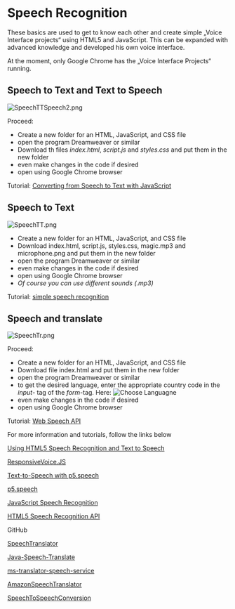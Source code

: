 # Speech Recognition 

These basics are used to get to know each other and create simple  „Voice Interface projects“ using HTML5 and JavaScript. This can be expanded with advanced knowledge and developed his own voice interface.

At the moment, only Google Chrome has the „Voice Interface Projects“ running.



## Speech to Text and Text to Speech


![SpeechTTSpeech2.png](/Users/administrator/Desktop/speech_recognition-with-html5-and-javascript/example-images/SpeechTTSpeech2.png)

Proceed:

 * Create a new folder for an HTML, JavaScript, and CSS file
 * open the program Dreamweaver or similar
 * Download th files *index.html*, *script.js* and *styles.css* and put them in the new folder
 * even make changes in the code if desired
 * open using Google Chrome browser

Tutorial: [Converting from Speech to Text with JavaScript](https://tutorialzine.com/2017/08/converting-from-speech-to-text-with-javascript)


## Speech to Text 

![SpeechTT.png](/Users/administrator/Desktop/speech_recognition-with-html5-and-javascript/example-images/SpeechTT.png)

- Create a new folder for an HTML, JavaScript, and CSS file
- Download index.html, script.js, styles.css, magic.mp3 and microphone.png and put them in the new folder
- open the program Dreamweaver or similar
- even make changes in the code if desired
- open using Google Chrome browser
- *Of course you can use different sounds (.mp3)*

Tutorial: [simple speech recognition ](https://medium.freecodecamp.org/how-to-build-a-simple-speech-recognition-app-a65860da6108)

## Speech and translate 

![SpeechTr.png](/Users/administrator/Desktop/speech_recognition-with-html5-and-javascript/example-images/SpeechTr.png)

Proceed:

- Create a new folder for an HTML, JavaScript, and CSS file
- Download file index.html and put them in the new folder
- open the program Dreamweaver or similar
- to get the desired language, enter the appropriate country code in the *input*- tag of the *form*-tag. Here: ![Choose Languagne](/Users/administrator/Desktop/speech_recognition-with-html5-and-javascript/example-images/sprachauswahl.png)
- even make changes in the code if desired
- open using Google Chrome browser

Tutorial: [Web Speech API](https://www.audero.it/demo/web-speech-api-demo.html)


For more information and tutorials, follow the links below

[Using HTML5 Speech Recognition and Text to Speech](http://stephenwalther.com/archive/2015/01/05/using-html5-speech-recognition-and-text-to-speech)

[ResponsiveVoice.JS](https://responsivevoice.org/)

[Text-to-Speech with p5.speech](https://www.youtube.com/watch?v=v0CHV33wDsI)

[p5.speech](http://ability.nyu.edu/p5.js-speech/)

[JavaScript Speech Recognition](https://www.youtube.com/watch?v=0mJC0A72Fnw)

[HTML5 Speech Recognition API](
https://codeburst.io/html5-speech-recognition-api-670846a50e92)

GitHub

[SpeechTranslator](https://github.com/MicrosoftTranslator/SpeechTranslator)

[Java-Speech-Translate](https://github.com/MicrosoftTranslator/Java-Speech-Translate)

[ms-translator-speech-service](https://github.com/noopkat/ms-translator-speech-service)

[AmazonSpeechTranslator](https://github.com/mobilequickie/AmazonSpeechTranslator)

[SpeechToSpeechConversion](https://github.com/shahidmawan/SpeechToSpeechConversion)

